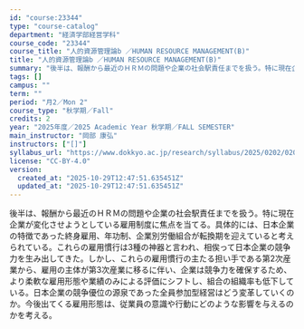 ```yaml
---
id: "course:23344"
type: "course-catalog"
department: "経済学部経営学科"
course_code: "23344"
course_title: "人的資源管理論b ／HUMAN RESOURCE MANAGEMENT(B)"
title: "人的資源管理論b ／HUMAN RESOURCE MANAGEMENT(B)"
summary: "後半は、報酬から最近のＨＲＭの問題や企業の社会駅責任までを扱う。特に現在企業が変化させようとしている雇用制度に焦点を当てる。具体的には、日本企業の特徴であった終身雇用、年功制、企業別労働組合が転換期を迎えていると考えられている。これらの雇用…"
tags: []
campus: ""
term: ""
period: "月2／Mon 2"
course_type: "秋学期／Fall"
credits: 2
year: "2025年度／2025 Academic Year 秋学期／FALL SEMESTER"
main_instructor: "岡部 康弘"
instructors: ["[]"]
syllabus_url: "https://www.dokkyo.ac.jp/research/syllabus/2025/0202/0202_23344_ja_JP.html"
license: "CC-BY-4.0"
version:
  created_at: "2025-10-29T12:47:51.635451Z"
  updated_at: "2025-10-29T12:47:51.635451Z"
---
```

後半は、報酬から最近のＨＲＭの問題や企業の社会駅責任までを扱う。特に現在企業が変化させようとしている雇用制度に焦点を当てる。具体的には、日本企業の特徴であった終身雇用、年功制、企業別労働組合が転換期を迎えていると考えられている。これらの雇用慣行は3種の神器と言われ、相俟って日本企業の競争力を生み出してきた。しかし、これらの雇用慣行の主たる担い手である第2次産業から、雇用の主体が第3次産業に移るに伴い、企業は競争力を確保するため、より柔軟な雇用形態や業績のみによる評価にシフトし、組合の組織率も低下している。日本企業の競争優位の源泉であった全員参加型経営はどう変革していくのか。今後出てくる雇用形態は、従業員の意識や行動にどのような影響を与えるのかを考える。
